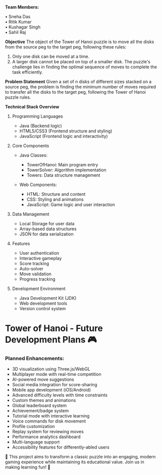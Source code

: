 **Team Members:** 

•	Sneha Das    			                                
•	Ritik Kumar   	
•	Kushagar Singh  
•	Sahil Raj

**Objective**
The object of the Tower of Hanoi puzzle is to move all the disks from the source peg to the target peg, following these rules:
1.	Only one disk can be moved at a time.
2.	A larger disk cannot be placed on top of a smaller disk.
The puzzle's challenge lies in finding the optimal sequence of moves to complete the task efficiently.

**Problem Statement**
Given a set of n disks of different sizes stacked on a source peg, the problem is finding the minimum number of moves required to transfer all the disks to the target peg, following the Tower of Hanoi puzzle rules.

**Technical Stack Overview**
1. Programming Languages
   - Java (Backend logic)
   - HTML5/CSS3 (Frontend structure and styling)
   - JavaScript (Frontend logic and interactivity)

2. Core Components
   - Java Classes:
     * TowerOfHanoi: Main program entry
     * TowerSolver: Algorithm implementation
     * Towers: Data structure management
   
   - Web Components:
     * HTML: Structure and content
     * CSS: Styling and animations
     * JavaScript: Game logic and user interaction

3. Data Management
   - Local Storage for user data
   - Array-based data structures
   - JSON for data serialization

4. Features
   - User authentication
   - Interactive gameplay
   - Score tracking
   - Auto-solver
   - Move validation
   - Progress tracking

5. Development Environment
   - Java Development Kit (JDK)
   - Web development tools
   - Version control system

# Tower of Hanoi - Future Development Plans 🎮

### Planned Enhancements:
- 3D visualization using Three.js/WebGL
- Multiplayer mode with real-time competition
- AI-powered move suggestions
- Social media integration for score-sharing
- Mobile app development (iOS/Android)
- Advanced difficulty levels with time constraints
- Custom themes and animations
- Global leaderboard system
- Achievement/badge system
- Tutorial mode with interactive learning
- Voice commands for disk movement
- Profile customization
- Replay system for reviewing moves
- Performance analytics dashboard
- Multi-language support
- Accessibility features for differently-abled users

🚀 This project aims to transform a classic puzzle into an engaging, modern gaming experience while maintaining its educational value. Join us in making learning fun! 🌟
